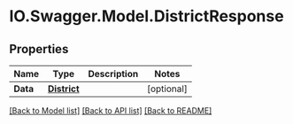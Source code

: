 # IO.Swagger.Model.DistrictResponse
## Properties

Name | Type | Description | Notes
------------ | ------------- | ------------- | -------------
**Data** | [**District**](District.md) |  | [optional] 

[[Back to Model list]](../README.md#documentation-for-models) [[Back to API list]](../README.md#documentation-for-api-endpoints) [[Back to README]](../README.md)

